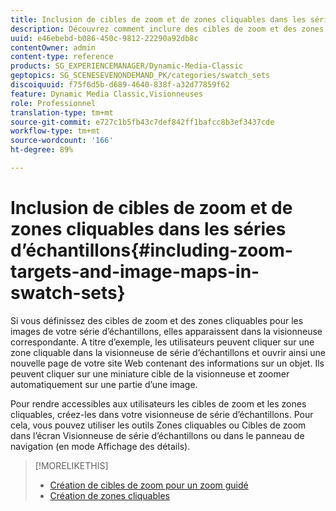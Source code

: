 ```yaml
---
title: Inclusion de cibles de zoom et de zones cliquables dans les séries d’échantillons
description: Découvrez comment inclure des cibles de zoom et des zones cliquables dans les séries d’échantillons.
uuid: e46ebebd-b086-450c-9812-22290a92db8c
contentOwner: admin
content-type: reference
products: SG_EXPERIENCEMANAGER/Dynamic-Media-Classic
geptopics: SG_SCENESEVENONDEMAND_PK/categories/swatch_sets
discoiquuid: f75f6d5b-d689-4640-838f-a32d77859f62
feature: Dynamic Media Classic,Visionneuses
role: Professionnel
translation-type: tm+mt
source-git-commit: e727c1b5fb43c7def842ff1bafcc8b3ef3437cde
workflow-type: tm+mt
source-wordcount: '166'
ht-degree: 89%

---
```



# Inclusion de cibles de zoom et de zones cliquables dans les séries d’échantillons{#including-zoom-targets-and-image-maps-in-swatch-sets}

Si vous définissez des cibles de zoom et des zones cliquables pour les images de votre série d’échantillons, elles apparaissent dans la visionneuse correspondante. A titre d’exemple, les utilisateurs peuvent cliquer sur une zone cliquable dans la visionneuse de série d’échantillons et ouvrir ainsi une nouvelle page de votre site Web contenant des informations sur un objet. Ils peuvent cliquer sur une miniature cible de la visionneuse et zoomer automatiquement sur une partie d’une image.

Pour rendre accessibles aux utilisateurs les cibles de zoom et les zones cliquables, créez-les dans votre visionneuse de série d’échantillons. Pour cela, vous pouvez utiliser les outils Zones cliquables ou Cibles de zoom dans l’écran Visionneuse de série d’échantillons ou dans le panneau de navigation (en mode Affichage des détails).

>[!MORELIKETHIS]
>
>* [Création de cibles de zoom pour un zoom guidé](creating-zoom-targets-guided-zoom.md#creating_zoom_targets_for_guided_zoom)
>* [Création de zones cliquables](creating-image-maps.md#creating_image_maps)

